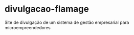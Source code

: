 # divulgacao-flamage
Site de divulgação de um sistema de gestão empresarial para microempreendedores
